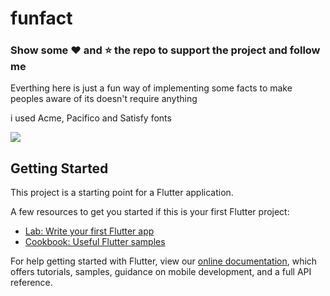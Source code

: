 # funfact

### Show some :heart: and :star: the repo to support the project and follow me

Everthing here is just a fun way of implementing some facts to make peoples aware of 
its doesn't require anything 

i used Acme, Pacifico and Satisfy fonts 

  <img src="https://github.com/BubblyBoy/Fun-Fact-App/blob/master/funfact.mp4" />



## Getting Started

This project is a starting point for a Flutter application.

A few resources to get you started if this is your first Flutter project:

- [Lab: Write your first Flutter app](https://flutter.io/docs/get-started/codelab)
- [Cookbook: Useful Flutter samples](https://flutter.io/docs/cookbook)

For help getting started with Flutter, view our 
[online documentation](https://flutter.io/docs), which offers tutorials, 
samples, guidance on mobile development, and a full API reference.
